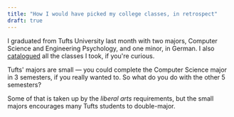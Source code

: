 ```yaml
---
title: "How I would have picked my college classes, in retrospect"
draft: true
---
```


I graduated from Tufts University last month with two majors, Computer Science and Engineering Psychology, and one minor, in German. I also [catalogued](https://tufts.ben.page) all the classes I took, if you're curious.

Tufts' majors are small — you could complete the Computer Science major in 3 semesters, if you really wanted to. So what do you do with the other 5 semesters?

Some of that is taken up by the *liberal arts* requirements, but the small majors encourages many Tufts students to double-major.